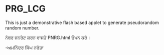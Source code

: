 PRG_LCG
=======

This is just a demonstrative flash based applet to generate pseudorandom random number.

ਨੰਬਰ ਜਨਰੇਟ ਕਰਨ ਵਾਸਤੇ PNRG.html ੳਪਨ ਕਰੋ।

-ਅਮਨਿੰਦਰ ਸਿੰਘ ਨਰੋਤਾ
